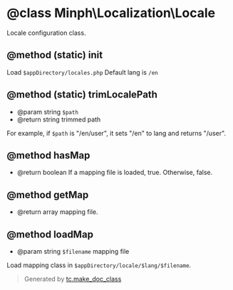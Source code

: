 # @class Minph\Localization\Locale

 Locale configuration class.

## @method (static) init

 Load `$appDirectory/locales.php`
 Default lang is `/en`

## @method (static) trimLocalePath
* @param string `$path`
* @return string trimmed path 

 For example, if `$path` is "/en/user", it sets "/en" to lang and returns "/user".

## @method hasMap
* @return boolean If a mapping file is loaded, true. Otherwise, false.

## @method getMap
* @return array mapping file.

## @method loadMap
* @param string `$filename` mapping file

 Load mapping class in `$appDirectory/locale/$lang/$filename`.




>Generated by [tc.make_doc_class](https://github.com/ISSKJ/toolc-dist/)
